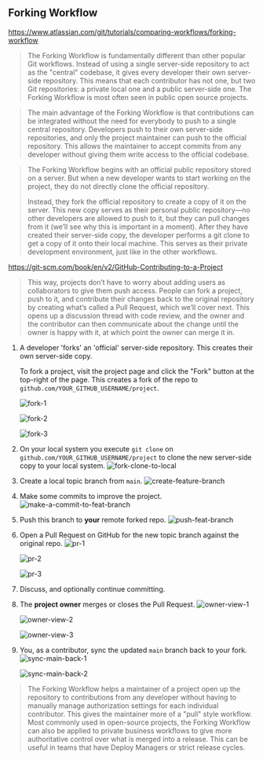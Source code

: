 ## Forking Workflow

https://www.atlassian.com/git/tutorials/comparing-workflows/forking-workflow

> The Forking Workflow is fundamentally different than other popular Git workflows. Instead of using a single server-side repository to act as the "central" codebase, it gives every developer their own server-side repository. This means that each contributor has not one, but two Git repositories: a private local one and a public server-side one. The Forking Workflow is most often seen in public open source projects.

> The main advantage of the Forking Workflow is that contributions can be integrated without the need for everybody to push to a single central repository. Developers push to their own server-side repositories, and only the project maintainer can push to the official repository. This allows the maintainer to accept commits from any developer without giving them write access to the official codebase.

> The Forking Workflow begins with an official public repository stored on a server. But when a new developer wants to start working on the project, they do not directly clone the official repository.
>
> Instead, they fork the official repository to create a copy of it on the server. This new copy serves as their personal public repository—no other developers are allowed to push to it, but they can pull changes from it (we’ll see why this is important in a moment). After they have created their server-side copy, the developer performs a git clone to get a copy of it onto their local machine. This serves as their private development environment, just like in the other workflows.

https://git-scm.com/book/en/v2/GitHub-Contributing-to-a-Project

>This way, projects don’t have to worry about adding users as collaborators to give them push access. People can fork a project, push to it, and contribute their changes back to the original repository by creating what’s called a Pull Request, which we’ll cover next. This opens up a discussion thread with code review, and the owner and the contributor can then communicate about the change until the owner is happy with it, at which point the owner can merge it in.

1. A developer 'forks' an 'official' server-side repository. This creates their own server-side copy.

   To fork a project, visit the project page and click the "Fork" button at the top-right of the page. This creates a fork of the repo to `github.com/YOUR_GITHUB_USERNAME/project`.

   ![fork-1](./forking-workflow.assets/fork-1.png) 

   ![fork-2](./forking-workflow.assets/fork-2.png) 

   ![fork-3](./forking-workflow.assets/fork-3.png) 

2. On your local system you execute `git clone` on `github.com/YOUR_GITHUB_USERNAME/project` to clone the new server-side copy to your local system.
   ![fork-clone-to-local](./forking-workflow.assets/fork-clone-to-local.png) 

3. Create a local topic branch from `main`.
   ![create-feature-branch](./forking-workflow.assets/create-feature-branch.png) 

4. Make some commits to improve the project.
   ![make-a-commit-to-feat-branch](./forking-workflow.assets/make-a-commit-to-feat-branch.png) 

5. Push this branch to **your** remote forked repo.
   ![push-feat-branch](./forking-workflow.assets/push-feat-branch.png) 

6. Open a Pull Request on GitHub for the new topic branch against the original repo.
   ![pr-1](./forking-workflow.assets/pr-1.png) 

   ![pr-2](./forking-workflow.assets/pr-2.png) 

   ![pr-3](./forking-workflow.assets/pr-3.png) 

7. Discuss, and optionally continue committing.

8. The **project owner** merges or closes the Pull Request.
   ![owner-view-1](./forking-workflow.assets/owner-view-1.png) 

   ![owner-view-2](./forking-workflow.assets/owner-view-2.png) 
   

   ![owner-view-3](./forking-workflow.assets/owner-view-3.png) 

9. You, as a contributor, sync the updated `main` branch back to your fork.
   ![sync-main-back-1](./forking-workflow.assets/sync-main-back-1.png) 

   ![sync-main-back-2](./forking-workflow.assets/sync-main-back-2.png) 

> The Forking Workflow helps a maintainer of a project open up the repository to contributions from any developer without having to manually manage authorization settings for each individual contributor. This gives the maintainer more of a "pull" style workflow. Most commonly used in open-source projects, the Forking Workflow can also be applied to private business workflows to give more authoritative control over what is merged into a release. This can be useful in teams that have Deploy Managers or strict release cycles.





 

 

 





